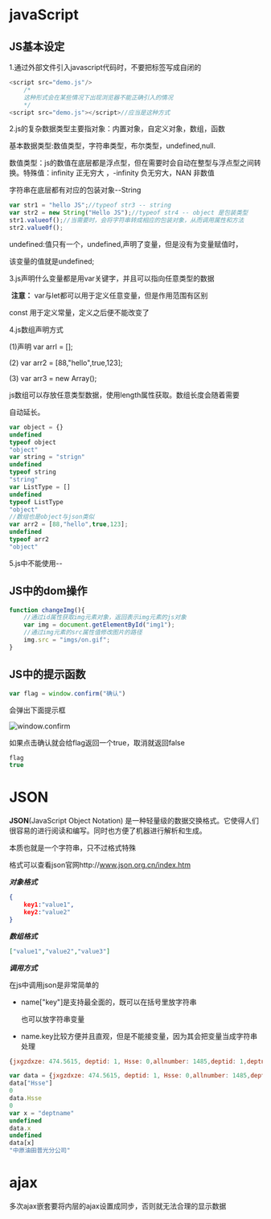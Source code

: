 # javaScript

## JS基本设定



1.通过外部文件引入javascript代码时，不要把标签写成自闭的

```javascript
<script src="demo.js"/>
    /*
    这种形式会在某些情况下出现浏览器不能正确引入的情况
    */
<script src="demo.js"></script>//应当是这种方式
```

2.js的复杂数据类型主要指对象：内置对象，自定义对象，数组，函数

基本数据类型:数值类型，字符串类型，布尔类型，undefined,null.

数值类型：js的数值在底层都是浮点型，但在需要时会自动在整型与浮点型之间转换。特殊值：infinity 正无穷大 ，-infinity  负无穷大，NAN 非数值

字符串在底层都有对应的包装对象--String

```javascript
var str1 = "hello JS";//typeof str3 -- string
var str2 = new String("Hello JS");//typeof str4 -- object 是包装类型
str1.valueof();//当需要时，会将字符串转成相应的包装对象，从而调用属性和方法
str2.value0f();
```

undefined:值只有一个，undefined,声明了变量，但是没有为变量赋值时，

该变量的值就是undefined;

3.js声明什么变量都是用var关键字，并且可以指向任意类型的数据

​	**注意：** var与let都可以用于定义任意变量，但是作用范围有区别

const 用于定义常量，定义之后便不能改变了

4.js数组声明方式

(1)声明 var arrl = [];

(2) var arr2 = [88,"hello",true,123];

(3) var arr3 = new Array();

js数组可以存放任意类型数据，使用length属性获取。数组长度会随着需要

自动延长。

```javascript
var object = {}
undefined
typeof object
"object"
var string = "strign"
undefined
typeof string
"string"
var ListType = []
undefined
typeof ListType
"object"
//数组也是object与json类似
var arr2 = [88,"hello",true,123];
undefined
typeof arr2
"object"
```



5.js中不能使用--

## JS中的dom操作

```javascript
function changeImg(){
    //通过id属性获取img元素对象，返回表示img元素的js对象
    var img = document.getElementById("img1");
    //通过img元素的src属性值修改图片的路径
    img.src = "imgs/on.gif";
}
```

## JS中的提示函数

```javascript
var flag = window.confirm("确认")
```

会弹出下面提示框

![window.confirm](C:\Users\Administrator\Desktop\企管处考核系统\knowedage\img\window.confirm效果.png "window.confirm样式")

如果点击确认就会给flag返回一个true，取消就返回false

```javascript
flag
true
```

# JSON

**JSON**(JavaScript Object Notation) 是一种轻量级的数据交换格式。它使得人们很容易的进行阅读和编写。同时也方便了机器进行解析和生成。

本质也就是一个字符串，只不过格式特殊

格式可以查看json官网http://www.json.org.cn/index.htm

***对象格式*** 

```json
{
    key1:"value1",
    key2:"value2"
}
```

***数组格式*** 

```json
["value1","value2","value3"]
```

***调用方式***

在js中调用json是非常简单的

- name["key"]是支持最全面的，既可以在括号里放字符串

  也可以放字符串变量

- name.key比较方便并且直观，但是不能接变量，因为其会把变量当成字符串处理

```javascript
{jxgzdxze: 474.5615, deptid: 1, Hsse: 0,allnumber: 1485,deptid: 1,deptname: "中原油田普光分公司",jxgzdxze: 474.5615,quarterpunish: -66.9183,quartersalary: 541.4798,zzjljl: 0,zzxjl: 0}

var data = {jxgzdxze: 474.5615, deptid: 1, Hsse: 0,allnumber: 1485,deptid: 1,deptname: "中原油田普光分公司",jxgzdxze: 474.5615,quarterpunish: -66.9183,quartersalary: 541.4798,zzjljl: 0,zzxjl: 0}
data["Hsse"]
0
data.Hsse
0
var x = "deptname"
undefined
data.x
undefined
data[x]
"中原油田普光分公司"
```

 

# ajax

多次ajax嵌套要将内层的ajax设置成同步，否则就无法合理的显示数据